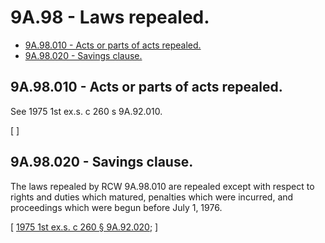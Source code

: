 # 9A.98 - Laws repealed.
* [9A.98.010 - Acts or parts of acts repealed.](#9a98010---acts-or-parts-of-acts-repealed)
* [9A.98.020 - Savings clause.](#9a98020---savings-clause)
## 9A.98.010 - Acts or parts of acts repealed.
See 1975 1st ex.s. c 260 s 9A.92.010.

\[ \]

## 9A.98.020 - Savings clause.
The laws repealed by RCW 9A.98.010 are repealed except with respect to rights and duties which matured, penalties which were incurred, and proceedings which were begun before July 1, 1976.

\[ [1975 1st ex.s. c 260 § 9A.92.020](https://leg.wa.gov/CodeReviser/documents/sessionlaw/1975ex1c260.pdf?cite=1975%201st%20ex.s.%20c%20260%20§%209A.92.020); \]


